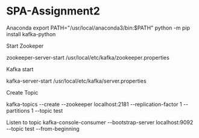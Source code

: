 # SPA-Assignment2

Anaconda 
export PATH="/usr/local/anaconda3/bin:$PATH"
python -m pip install kafka-python

Start Zookeper

zookeeper-server-start /usr/local/etc/kafka/zookeeper.properties

Kafka start

kafka-server-start /usr/local/etc/kafka/server.properties


Create Topic

kafka-topics --create --zookeeper localhost:2181 --replication-factor 1 --partitions 1 --topic test

Listen to topic 
kafka-console-consumer --bootstrap-server localhost:9092 --topic test --from-beginning
